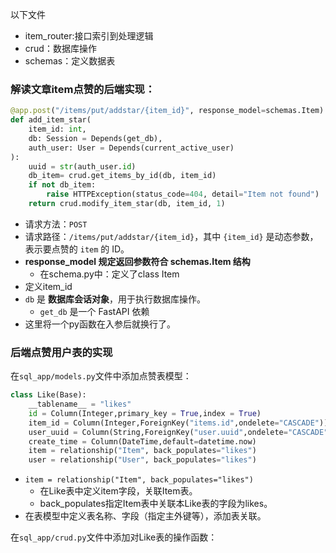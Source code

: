 以下文件
- item_router:接口索引到处理逻辑
- crud：数据库操作
- schemas：定义数据表

### 解读文章item点赞的后端实现：
```python
@app.post("/items/put/addstar/{item_id}", response_model=schemas.Item)
def add_item_star(
	item_id: int,
	db: Session = Depends(get_db),
	auth_user: User = Depends(current_active_user)
):
    uuid = str(auth_user.id)
    db_item= crud.get_items_by_id(db, item_id)
    if not db_item:
        raise HTTPException(status_code=404, detail="Item not found")
    return crud.modify_item_star(db, item_id, 1)
```
- 请求方法：`POST`
- 请求路径：`/items/put/addstar/{item_id}`，其中 `{item_id}` 是动态参数，表示要点赞的 `item` 的 ID。
- **response_model 规定返回参数符合 schemas.Item 结构**
	- 在schema.py中：定义了class Item
- 定义item_id
- `db` 是 **数据库会话对象**，用于执行数据库操作。
	- `get_db` 是一个 FastAPI 依赖
- 这里将一个py函数在入参后就换行了。



### 后端点赞用户表的实现
在`sql_app/models.py`文件中添加点赞表模型：
```python
class Like(Base):
    __tablename__ = "likes"
    id = Column(Integer,primary_key = True,index = True)
    item_id = Column(Integer,ForeignKey("items.id",ondelete="CASCADE"))
    user_uuid = Column(String,ForeignKey("user.uuid",ondelete="CASCADE"))
    create_time = Column(DateTime,default=datetime.now)
    item = relationship("Item", back_populates="likes")
    user = relationship("User", back_populates="likes")
```
- `item = relationship("Item", back_populates="likes")`
	- 在Like表中定义item字段，关联Item表。
	- back_populates指定Item表中关联本Like表的字段为likes。
- 在表模型中定义表名称、字段（指定主外键等），添加表关联。

在`sql_app/crud.py`文件中添加对Like表的操作函数：
